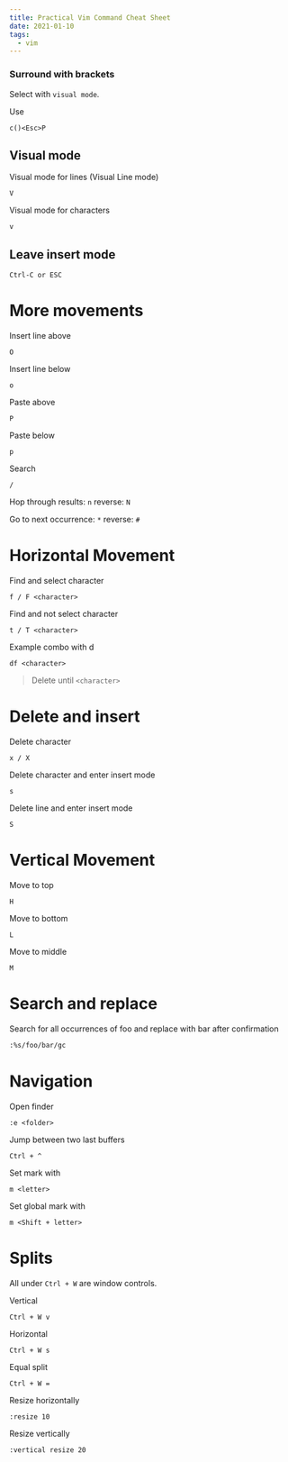 ```yaml
---
title: Practical Vim Command Cheat Sheet
date: 2021-01-10
tags:
  - vim
---
```


### Surround with brackets

Select with `visual mode`.

Use

```
c()<Esc>P
```

## Visual mode

Visual mode for lines (Visual Line mode)

```
V
```

Visual mode for characters

```
v
```

## Leave insert mode

```
Ctrl-C or ESC
```

# More movements

Insert line above

```
O
```

Insert line below

```
o
```

Paste above

```
P
```

Paste below

```
p
```

Search

```
/
```

Hop through results: `n` reverse: `N`

Go to next occurrence: `*` reverse: `#`

# Horizontal Movement

Find and select character

```
f / F <character>
```

Find and not select character

```
t / T <character>
```

Example combo with d

```
df <character>
```

> Delete until `<character>`

# Delete and insert

Delete character

```
x / X
```

Delete character and enter insert mode

```
s
```

Delete line and enter insert mode

```
S
```

# Vertical Movement

Move to top

```
H
```

Move to bottom

```
L
```

Move to middle

```
M
```

# Search and replace

Search for all occurrences of foo and replace with bar after confirmation

```bash
:%s/foo/bar/gc
```

# Navigation

Open finder

```
:e <folder>
```

Jump between two last buffers

```
Ctrl + ^
```

Set mark with

```
m <letter>
```

Set global mark with

```
m <Shift + letter>
```

# Splits

All under `Ctrl + W` are window controls.

Vertical

```
Ctrl + W v
```

Horizontal

```
Ctrl + W s
```

Equal split

```
Ctrl + W =
```

Resize horizontally

```
:resize 10
```

Resize vertically

```
:vertical resize 20
```
